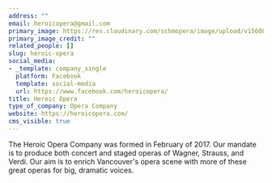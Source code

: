 ```yaml
---
address: ""
email: heroicopera@gmail.com
primary_image: https://res.cloudinary.com/schmopera/image/upload/v1560899668/media/2019/06/17358784_189240941567302_1295737939606373527_o.jpg
primary_image_credit: ""
related_people: []
slug: heroic-opera
social_media:
- _template: company_single
  platform: Facebook
  template: social-media
  url: https://www.facebook.com/heroicopera/
title: Heroic Opera
type_of_company: Opera Company
website: https://heroicopera.com/
cms_visible: true
---
```

The Heroic Opera Company was formed in February of 2017. Our mandate is to produce both concert and staged operas of Wagner, Strauss, and Verdi. Our aim is to enrich Vancouver's opera scene with more of these great operas for big, dramatic voices.